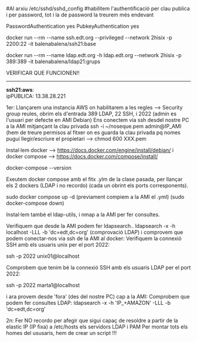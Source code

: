 

#Al arxiu /etc/sshd/sshd_config
#habilitem l'authentificació per clau publica i per password, tot i la de password la treurem més endevant

PasswordAuthentication yes
PubkeyAuthentication yes

docker run --rm --name ssh.edt.org  --privileged --network 2hisix -p 2200:22 -it balenabalena/ssh21:base

docker run --rm --name ldap.edt.org -h ldap.edt.org --network 2hisix -p 389:389 -it balenabalena/ldap21:grups

VERIFICAR QUE FUNCIONEN!!

-----------------------------------

**ssh21:aws**:	
ipPUBLICA: 13.38.28.221

1er:
Llançarem una instancia AWS on habilitarem a les regles --> Security group reules, obrim  els d'entrada 389 LDAP, 22 SSH, i 2022 (admin es l'usuari per defecte en AMI Debian)
Ens conectem via ssh desdel nostre PC a la AMI mitjançant la clau privada ssh -i ~/noseque.pem admin@IP_AMI (hem de treure permisos al fitxer on es guarda la clau privada pq nomes pugui llegir/escriure el propietari -->  chmod 600 XXX.pem
 
Instal·lem docker --> https://docs.docker.com/engine/install/debian/
i docker compose  --> https://docs.docker.com/compose/install/

docker-compose --version
 
Exeutem docker compose amb el fitx .ylm de la clase pasada, per llançar els 2 dockers (LDAP i no recordo) (cada un obrint els ports corresponents).

sudo docker compose up -d (previament compiem a la AMI el .yml)
(sudo docker-compose down)

Instal·lem també el ldap-utils, i nmap a la AMI per fer consultes.

Verifiquem que desde la AMI podem fer ldapsearch.. 
 ldapsearch -x -h localhost -LLL -b 'dc=edt,dc=org'
(comprovació LDAP) i comprovem que podem conectar-nos via ssh de la AMI al docker:
Verifiquem la connexió SSH amb els usuaris unix per el port 2022: 

ssh -p 2022 unix01@localhost

Comprobem que tenim bé la connexió SSH amb els usuaris LDAP per el port 2022: 

ssh -p 2022 marta1@localhost

i ara provem desde 'fora' (des del nostre PC) cap a la AMI:
	Comprobem que podem fer consultes LDAP: 
ldapsearch -x -h 'IP_+AMAZON' -LLL -b 'dc=edt,dc=org'



2n:
Fer NO recordo per afegir que sigui capaç de resoldre a partir de la elastic IP (IP fixa) a  /etc/hosts els servidors LDAP i PAM
Per montar tots els homes del ususaris, hem de crear un script !!! 

